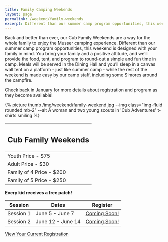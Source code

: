 ```yaml
---
title: Family Camping Weekends
layout: page
permalink: /weekend/family-weekends
excerpt: Different than our summer camp program opportunities, this weekend is designed with your family in mind.
---
```


<div class="row">
  <div class="col-md-8">
    <p>
      Back and better than ever, our Cub Family Weekends are a way for the whole family to enjoy the Musser camping experience. Different than our summer camp program opportunities, this weekend is designed with your family in mind. You bring your family and a positive attitude, and we’ll provide the food, tent, and program to round-out a simple and fun time in camp. Meals will be served in the Dining Hall and you’ll sleep in a canvas wall tent on a platform - just like summer camp - while the rest of the weekend is made easy by our camp staff, including some S’mores around the campfire.
    </p>
    <p>
      Check back in January for more details about registration and program as they become available!
    </p>
  </div>
  <div class="col-md-4">
    {% picture thumb /img/weekend/family-weekend.jpg --img class="img-fluid rounded mb-2" --alt A woman and two young scouts in 'Cub Adventures' t-shirts smiling %}
  </div>
</div>
<div class="row"> 
  <div class="col">
    <table class="table table-striped my-3 ">
      <thead class="text-center">
        <tr>
          <th scope="col"><h2 class="my-0">Cub Family Weekends</h2></th>
        </tr>
      </thead>
      <tbody>
          <tr>
            <td>Youth Price - &dollar;75</td>
          </tr>
          <tr>
            <td>Adult Price - &dollar;30</td>
          </tr>
          <tr>
            <td>Family of 4 Price - &dollar;200</td>
          </tr>
          <tr>
            <td>Family of 5 Price - &dollar;250</td>
          </tr>
      </tbody>
    </table>
    <div class="text-center">
      <strong>Every kid receives a free patch!</strong><br>
    </div>
  </div> 
  <div class="col">
    <table class="table table-striped my-3 text-center">
      <thead>
        <tr>
          <th scope="col">Session</th>
          <th scope="col">Dates</th>
          <th scope="col">Register</th>
        </tr>
      </thead>
      <tbody>
          <tr>
            <td>Session 1</td>
            <td>June 5 - June 7</td>
            <td><a class="btn btn-primary btn-block" href="#">Coming Soon!</a></td>
          </tr>
          <tr>
            <td>Session 2</td>
            <td>June 12 - June 14</td>
            <td><a class="btn btn-primary btn-block" href="#">Coming Soon!</a></td>
          </tr>
      </tbody>
    </table>
    <div class="text-center">
      <a role="button" class="btn btn-primary btn-lg" href="https://colbsa.doubleknot.com/Rosters/logon.aspx?orgkey=541">View Your Current Registration</a>
    </div>
  </div>
</div>
